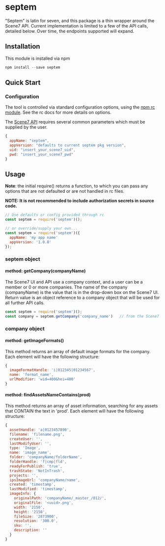 # septem

"Septem" is latin for seven, and this package is a thin wrapper around the Scene7 API.  Current implementation is limited to a few of the API calls, detailed below.  Over time, the endpoints supported will expand.

## Installation

This module is installed via npm

```javascript
npm install --save septem

```

## Quick Start

### Configuration

The tool is controlled via standard configuration options, using the [npm rc module](https://github.com/dominictarr/rc#readme).
See the rc docs for more details on options.

The [Scene7 API](https://marketing.adobe.com/resources/help/en_US/s7/ips_api/) requires several common parameters which
must be supplied by the user.
```javascript
{
  appName: "septem",
  appVersion: "defaults to current septem pkg version",
  uid: "insert_your_scene7_uid",
  pwd: "insert_your_scene7_pwd"
}
```

## Usage

**Note**: the initial require() returns a function, to which you can pass any options that are not defaulted or are not
handled in rc files.

**NOTE: It is not recommended to include authorization secrets in source code.**

```javascript
// Use defaults or config provided through rc
const septem = require('septem')();

// or override/supply your own...
const septem = require('septem')({
  appName: 'my app name'
  appVersion: '1.0.0'
});
```

### septem object

#### method: getCompany(companyName)

The Scene7 UI and API use a company context, and a user can be a member or 0 or more companies.  The name of the company (companyName) is the value that is in the drop-down box on the Scene7 UI.  Return value is an object reference to a company object that will be used for all further API calls.

```javascript
const septem = require('septem')();
const company = septem.getCompany('company_name')   // from the Scene7 UI company drop-down
```
### company object

#### method: getImageFormats()

This method returns an array of default image formats for the company.  Each element will have the following structure:

```javascript
{
  imageFormatHandle: 'i|012345|01234567',
  name: 'format_name',
  urlModifier: 'wid=400&hei=400'
}
```

#### method: findAssetsNameContains(prod)

This method returns an array of asset information, searching for any assets that CONTAIN the text in 'prod'.  Each element will have the following structure:

```javascript
{
  assetHandle: 'a|0123457890',
  filename: 'filename.png',
  createUser: '',
  lastModifyUser: '',
  type: 'Image',
  name: 'image_name',
  folder: 'companyName/folderName',
  folderHandle: 'f|cmp|fld',
  readyForPublish: 'true',
  trashState: 'NotInTrash',
  projects: '',
  ipsImageUrl: 'companyName/name',
  created: 'timestamp',
  lastModified: 'timestamp',
  imageInfo: {
    originalPath: 'companyName/_master_/012/',
    originalFile: '<uuid>.png',
    width: '2150',
    height: '2150',
    fileSize: '2873900',
    resolution: '300.0',
    sku: '',
    description: ''
  }
}
```

